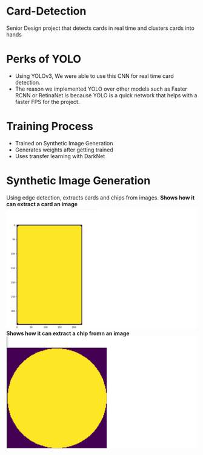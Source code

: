 # Card-Detection
Senior Design project that detects cards in real time and clusters cards into hands


# Perks of YOLO
* Using YOLOv3, We were able to use this CNN for real time card detection. 
* The reason we implemented YOLO over other models such as Faster RCNN or RetinaNet is because YOLO is a quick network that helps with a faster FPS for the project.

# Training Process
* Trained on Synthetic Image Generation
* Generates weights after getting trained
* Uses transfer learning with DarkNet
# Synthetic Image Generation
Using edge detection, extracts cards and chips from images.
**Shows how it can extract a card an image**
![Card_Edge](images/card_contour.png)
**Shows how it can extract a chip fromn an image**
![Chip_Edge](images/playing_chip_contour.png)

